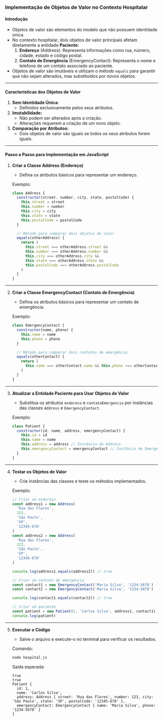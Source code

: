 ### Implementação de Objetos de Valor no Contexto Hospitalar

#### Introdução

- Objetos de valor são elementos do modelo que não possuem identidade única.
- No contexto hospitalar, dois objetos de valor principais afetam diretamente a entidade **Paciente**:
  1. **Endereço** (Address): Representa informações como rua, número, cidade, estado e código postal.
  2. **Contato de Emergência** (EmergencyContact): Representa o nome e telefone de um contato associado ao paciente.
- Objetos de valor são imutáveis e utilizam o método `equals` para garantir que não sejam alterados, mas substituídos por novos objetos.

---

#### Características dos Objetos de Valor

1. **Sem Identidade Única:**
   - Definidos exclusivamente pelos seus atributos.
2. **Imutabilidade:**
   - Não podem ser alterados após a criação.
   - Alterações requerem a criação de um novo objeto.
3. **Comparação por Atributos:**
   - Dois objetos de valor são iguais se todos os seus atributos forem iguais.

---

#### Passo a Passo para Implementação em JavaScript

1. **Criar a Classe Address (Endereço)**

   - Defina os atributos básicos para representar um endereço.

   Exemplo:

   ```javascript
   class Address {
     constructor(street, number, city, state, postalCode) {
       this.street = street
       this.number = number
       this.city = city
       this.state = state
       this.postalCode = postalCode
     }

     // Método para comparar dois objetos de valor
     equals(otherAddress) {
       return (
         this.street === otherAddress.street &&
         this.number === otherAddress.number &&
         this.city === otherAddress.city &&
         this.state === otherAddress.state &&
         this.postalCode === otherAddress.postalCode
       )
     }
   }
   ```

---

2. **Criar a Classe EmergencyContact (Contato de Emergência)**

   - Defina os atributos básicos para representar um contato de emergência.

   Exemplo:

   ```javascript
   class EmergencyContact {
     constructor(name, phone) {
       this.name = name
       this.phone = phone
     }

     // Método para comparar dois contatos de emergência
     equals(otherContact) {
       return (
         this.name === otherContact.name && this.phone === otherContact.phone
       )
     }
   }
   ```

---

3. **Atualizar a Entidade Paciente para Usar Objetos de Valor**

   - Substitua os atributos `endereco` e `contatoEmergencia` por instâncias das classes `Address` e `EmergencyContact`.

   Exemplo:

   ```javascript
   class Patient {
     constructor(id, name, address, emergencyContact) {
       this.id = id
       this.name = name
       this.address = address // Instância de Address
       this.emergencyContact = emergencyContact // Instância de EmergencyContact
     }
   }
   ```

---

4. **Testar os Objetos de Valor**

   - Crie instâncias das classes e teste os métodos implementados.

   Exemplo:

   ```javascript
   // Criar um endereço
   const address1 = new Address(
     'Rua das Flores',
     123,
     'São Paulo',
     'SP',
     '12345-678'
   )
   const address2 = new Address(
     'Rua das Flores',
     123,
     'São Paulo',
     'SP',
     '12345-678'
   )

   console.log(address1.equals(address2)) // true

   // Criar um contato de emergência
   const contact1 = new EmergencyContact('Maria Silva', '1234-5678')
   const contact2 = new EmergencyContact('Maria Silva', '1234-5678')

   console.log(contact1.equals(contact2)) // true

   // Criar um paciente
   const patient = new Patient(1, 'Carlos Silva', address1, contact1)
   console.log(patient)
   ```

---

5. **Executar o Código**

   - Salve o arquivo e execute-o no terminal para verificar os resultados.

   Comando:

   ```bash
   node hospital.js
   ```

   Saída esperada:

   ```
   true
   true
   Patient {
     id: 1,
     name: 'Carlos Silva',
     address: Address { street: 'Rua das Flores', number: 123, city: 'São Paulo', state: 'SP', postalCode: '12345-678' },
     emergencyContact: EmergencyContact { name: 'Maria Silva', phone: '1234-5678' }
   }
   ```

